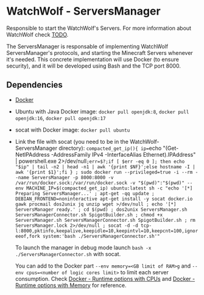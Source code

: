 # WatchWolf - ServersManager
Responsible to start the WatchWolf's Servers. For more information about WatchWolf check [TODO](https://github.com/rogermiranda1000).

The ServersManager is responsable of implementing WatchWolf ServersManager's protocols, and starting the Minecraft Servers whenever it's needed. This concrete implementation will use Docker (to ensure security), and it will be developed using Bash and the TCP port 8000.


## Dependencies

- [Docker](https://www.docker.com/get-started/)
- Ubuntu with Java Docker image: `docker pull openjdk:8`, `docker pull openjdk:16`, `docker pull openjdk:17`
- socat with Docker image: `docker pull ubuntu`
- Link the file with socat (you need to be in the WatchWolf-ServersManager directory):
  `compacted_get_ip(){ ip=`echo "(Get-NetIPAddress -AddressFamily IPv4 -InterfaceAlias Ethernet).IPAddress" | powershell.exe 2>/dev/null`;err=$?;if [ $err -eq 0 ]; then echo "$ip" | tail -n2 | head -n1 | awk '{print $NF}';else hostname -I | awk '{print $1}';fi } ; sudo docker run --privileged=true -i --rm --name ServersManager -p 8000:8000 -v /var/run/docker.sock:/var/run/docker.sock -v "$(pwd)":"$(pwd)" --env MACHINE_IP=$(compacted_get_ip) ubuntu:latest sh -c "echo '[*] Preparing ServersManager...' ; apt-get -qq update ; DEBIAN_FRONTEND=noninteractive apt-get install -y socat docker.io gawk procmail dos2unix jq unzip wget >/dev/null ; echo '[*] ServersManager ready.' ; cd $(pwd) ; dos2unix ServersManager.sh ServersManagerConnector.sh SpigotBuilder.sh ; chmod +x ServersManager.sh ServersManagerConnector.sh SpigotBuilder.sh ; rm ServersManager.lock 2>/dev/null ; socat -d -d tcp-l:8000,pktinfo,keepalive,keepidle=10,keepintvl=10,keepcnt=100,ignoreeof,fork system:'bash ./ServersManagerConnector.sh'"`
  
  To launch the manager in debug mode launch `bash -x ./ServersManagerConnector.sh` with socat.
  
  You can add to the Docker part `--env memory=<GB limit of RAM>g` and `--env cpus=<number of logic cores limit>` to limit each server consumption. Check [Docker - Runtime options with CPUs](https://docs.docker.com/config/containers/resource_constraints/#cpu) and [Docker - Runtime options with Memory](https://docs.docker.com/config/containers/resource_constraints/#limit-a-containers-access-to-memory) for reference.